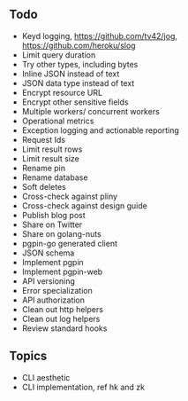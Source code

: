 ## Todo

* Keyd logging, https://github.com/tv42/jog, https://github.com/heroku/slog
* Limit query duration
* Try other types, including bytes
* Inline JSON instead of text
* JSON data type instead of text
* Encrypt resource URL
* Encrypt other sensitive fields
* Multiple workers/ concurrent workers
* Operational metrics
* Exception logging and actionable reporting
* Request Ids
* Limit result rows
* Limit result size
* Rename pin
* Rename database
* Soft deletes
* Cross-check against pliny
* Cross-check against design guide
* Publish blog post
* Share on Twitter
* Share on golang-nuts
* pgpin-go generated client
* JSON schema
* Implement pgpin
* Implement pgpin-web
* API versioning
* Error specialization
* API authorization
* Clean out http helpers
* Clean out log helpers
* Review standard hooks

## Topics

* CLI aesthetic
* CLI implementation, ref hk and zk
